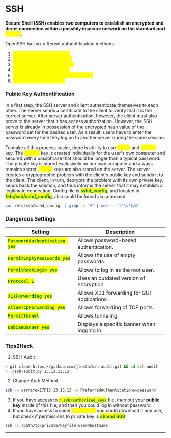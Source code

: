 # SSH

**Secure Shell (SSH) enables two computers to establish an encrypted and direct connection within a possibly insecure network on the standard port **<mark style="color:yellow;">**TCP 22**</mark>**.**

OpenSSH has six different authentification methods:

1. <mark style="color:yellow;">**Password authentification**</mark>
2. <mark style="color:yellow;">**Public-key authentification**</mark>
3. <mark style="color:yellow;">**Host-based authentification**</mark>
4. <mark style="color:yellow;">**Keyboard authentification**</mark>
5. <mark style="color:yellow;">**Challenge-response authentification**</mark>
6. <mark style="color:yellow;">**GSSAPI authentification**</mark>

### Public Key Authentification

In a first step, the SSH server and client authenticate themselves to each other. The server sends a certificate to the client to verify that it is the correct server. After server authentication, however, the client must also prove to the server that it has access authorization. However, the SSH server is already in possession of the encrypted hash value of the password set for the desired user. As a result, users have to enter the password every time they log on to another server during the same session.&#x20;

To make all this process easier, there is ability to use <mark style="color:yellow;">**public**</mark> and <mark style="color:yellow;">**private**</mark> key. The <mark style="color:yellow;">**private**</mark> key is created individually for the user's own computer and secured with a passphrase that should be longer than a typical password. The private key is stored exclusively on our own computer and always remains secret. <mark style="color:yellow;">**Public**</mark> keys are also stored on the server. The server creates a cryptographic problem with the client's public key and sends it to the client. The client, in turn, decrypts the problem with its own private key, sends back the solution, and thus informs the server that it may establish a legitimate connection. Config file is <mark style="color:green;">**sshd\_config**</mark>, and located in <mark style="color:green;">**/etc/ssh/sshd\_config**</mark>, also could be found via command:

```bash
cat /etc/ssh/sshd_config  | grep -v "#" | sed -r '/^\s*$/d'
```

### Dangerous Settings

| Setting                                                            | Description                                 |
| ------------------------------------------------------------------ | ------------------------------------------- |
| <mark style="color:green;">**`PasswordAuthentication yes`**</mark> | Allows password-based authentication.       |
| <mark style="color:green;">**`PermitEmptyPasswords yes`**</mark>   | Allows the use of empty passwords.          |
| <mark style="color:green;">**`PermitRootLogin yes`**</mark>        | Allows to log in as the root user.          |
| <mark style="color:green;">**`Protocol 1`**</mark>                 | Uses an outdated version of encryption.     |
| <mark style="color:green;">**`X11Forwarding yes`**</mark>          | Allows X11 forwarding for GUI applications. |
| <mark style="color:green;">**`AllowTcpForwarding yes`**</mark>     | Allows forwarding of TCP ports.             |
| <mark style="color:green;">**`PermitTunnel`**</mark>               | Allows tunneling.                           |
| <mark style="color:green;">**`DebianBanner yes`**</mark>           | Displays a specific banner when logging in. |

### **Tips2Hack**

1. SSH-Audit

```bash
> git clone https://github.com/jtesta/ssh-audit.git && cd ssh-audit
> ./ssh-audit.py 13.13.13.13
```

2. Change Auth Method

```bash
ssh -v carnifex17@13.13.13.13 -o PreferredAuthentications=password
```

3. If you have access to <mark style="color:green;">**`/.ssh/authorized_keys`**</mark> file, then put your **public key** inside of this file, and then you could log in without password
4. If you have access to some <mark style="color:yellow;">**private key**</mark> you could download it and use, but check if permissions to private key is <mark style="color:green;">**chmod 600**</mark>

```bash
ssh -i /path/to/private/keyfile user@hostname
```

***
